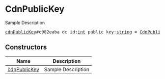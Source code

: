 # CdnPublicKey

Sample Description

<pre>
<a href="../constructor/cdnPublicKey">cdnPublicKey</a>#c982eaba dc_id:<a href="../type/int.md">int</a> public_key:<a href="../type/string.md">string</a> = <a href="../type/CdnPublicKey.md">CdnPublicKey</a>;
</pre>

## Constructors

| Name | Description |
|------|-------------|
| [cdnPublicKey](../constructor/cdnPublicKey.md) | Sample Description |

